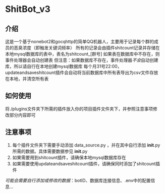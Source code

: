 # ShitBot_v3

## 介绍

这是一个基于nonebot2和gocqhttp的简单QQ机器人，主要用于记录每个群的成员的恶臭浓度（即触发关键词频率）
所有的记录会由插件shitcount记录并存储在本地mysql数据库的表中，表名为shitcount\_[群号]
如果表在数据库中不存在，则事件处理器会自动创建表
但注意：如果数据库不存在，事件处理器*不会*自动创建库，所以请自行在本地创建mysql数据库
每个月31号22:00，updateandsaveshitcount插件会自动将当前数据库中所有表导出为csv文件存放在本地，并清空所有表

## 如何使用

将./plugins文件夹下所需的插件放入你的项目插件文件夹下，并参照注意事项修改部分内容即可

## 注意事项

1. 每个插件文件夹下需要手动添加 data_source.py ，并在其中自行添加 __init__.py 所需的数据。具体需要数据参见 __init__.py
2. 如果需要用到shitcount插件，请确保本地mysql数据库存在
3. 如果需要使用updateandsaveshitcount插件，请确保同时添加了shitcount插件

*可能会需要自行添加或修改的数据*：botID、数据库连接信息、.env中的配置信息...


